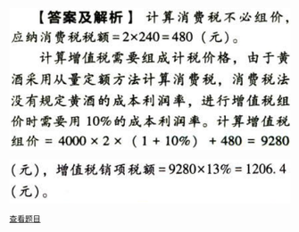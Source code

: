 ![](978997b51b3f65d5daabcc91202aab9a.png)

![](976da59a08a2dd3687c4d43dc91de185.png)

[查看题目](../C03.消费税.本章真题.md#23-题目)

